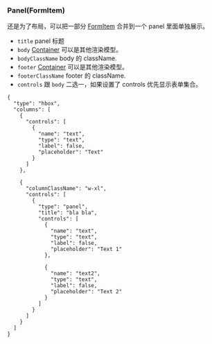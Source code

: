 ### Panel(FormItem)

还是为了布局，可以把一部分 [FormItem](#formItem) 合并到一个 panel 里面单独展示。

-   `title` panel 标题
-   `body` [Container](./Types.md#container) 可以是其他渲染模型。
-   `bodyClassName` body 的 className.
-   `footer` [Container](./Types.md#container) 可以是其他渲染模型。
-   `footerClassName` footer 的 className.
-   `controls` 跟 `body` 二选一，如果设置了 controls 优先显示表单集合。

```schema:height="400" scope="form-item"
{
  "type": "hbox",
  "columns": [
    {
      "controls": [
        {
          "name": "text",
          "type": "text",
          "label": false,
          "placeholder": "Text"
        }
      ]
    },

    {
      "columnClassName": "w-xl",
      "controls": [
        {
          "type": "panel",
          "title": "bla bla",
          "controls": [
            {
              "name": "text",
              "type": "text",
              "label": false,
              "placeholder": "Text 1"
            },

            {
              "name": "text2",
              "type": "text",
              "label": false,
              "placeholder": "Text 2"
            }
          ]
        }
      ]
    }
  ]
}

```
